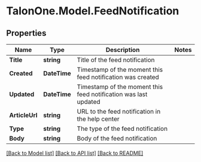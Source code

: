 
# TalonOne.Model.FeedNotification

## Properties

Name | Type | Description | Notes
------------ | ------------- | ------------- | -------------
**Title** | **string** | Title of the feed notification | 
**Created** | **DateTime** | Timestamp of the moment this feed notification was created | 
**Updated** | **DateTime** | Timestamp of the moment this feed notification was last updated | 
**ArticleUrl** | **string** | URL to the feed notification in the help center | 
**Type** | **string** | The type of the feed notification | 
**Body** | **string** | Body of the feed notification | 

[[Back to Model list]](../README.md#documentation-for-models)
[[Back to API list]](../README.md#documentation-for-api-endpoints)
[[Back to README]](../README.md)

